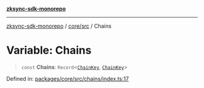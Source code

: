 [**zksync-sdk-monorepo**](../../../README.md)

---

[zksync-sdk-monorepo](../../../README.md) / [core/src](../README.md) / Chains

# Variable: Chains

> `const` **Chains**: `Record`\<[`ChainKey`](../type-aliases/ChainKey.md), [`ChainKey`](../type-aliases/ChainKey.md)\>

Defined in: [packages/core/src/chains/index.ts:17](https://github.com/dutterbutter/zksync-sdk/blob/128d557933eb10f01edd78c0b3392137ca480daf/packages/core/src/chains/index.ts#L17)
